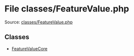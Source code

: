 File classes/FeatureValue.php
=========

Source: [classes/FeatureValue.php](https://github.com/PrestaShop/PrestaShop/blob/1.5.6.2/classes/FeatureValue.php)


Classes
-------

* [FeatureValueCore](class.FeatureValueCore.md)

